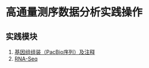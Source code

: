 # 高通量测序数据分析实践操作  

## 实践模块  
1. [基因组组装（PacBio序列）及注释](https://github.com/lukeping/NGS/blob/master/pacbio_assem.md)  
2. [RNA-Seq](https://github.com/lukeping/NGS/blob/master/RNA-Seq.md)  




